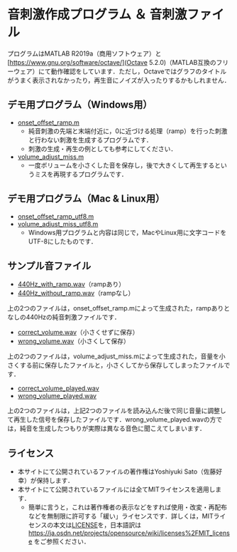 # 音刺激作成プログラム ＆ 音刺激ファイル

プログラムはMATLAB R2019a（商用ソフトウェア）と[https://www.gnu.org/software/octave/](Octave 5.2.0)（MATLAB互換のフリーウェア）にて動作確認をしています．ただし，Octaveではグラフのタイトルがうまく表示されなかったり，再生音にノイズが入ったりするかもしれません．

## デモ用プログラム（Windows用）
- [onset_offset_ramp.m](onset_offset_ramp.m)
  - 純音刺激の先端と末端付近に，0に近づける処理（ramp）を行った刺激と行わない刺激を生成するプログラムです．
  - 刺激の生成・再生の例としても参考にしてください．
- [volume_adjust_miss.m](volume_adjust_miss.m)
  - 一度ボリュームを小さくした音を保存し，後で大きくして再生するというミスを再現するプログラムです．

## デモ用プログラム（Mac & Linux用）
- [onset_offset_ramp_utf8.m](onset_offset_ramp_utf8.m)
- [volume_adjust_miss_utf8.m](volume_adjust_miss_utf8.m)
  - Windows用プログラムと内容は同じで，MacやLinux用に文字コードをUTF-8にしたものです．

## サンプル音ファイル
- [440Hz_with_ramp.wav](440Hz_with_ramp.wav)（rampあり）
- [440Hz_without_ramp.wav](440Hz_without_ramp.wav)（rampなし）

上の2つのファイルは，onset_offset_ramp.mによって生成された，rampありとなしの440Hzの純音刺激ファイルです．

- [correct_volume.wav](correct_volume.wav)（小さくせずに保存）
- [wrong_volume.wav](wrong_volume.wav)（小さくして保存）

上の2つのファイルは，volume_adjust_miss.mによって生成された，音量を小さくする前に保存したファイルと，小さくしてから保存してしまったファイルです．

- [correct_volume_played.wav](correct_volume_played.wav)
- [wrong_volume_played.wav](wrong_volume_played.wav)

上の2つのファイルは，上記2つのファイルを読み込んだ後で同じ音量に調整して再生した信号を保存したファイルです．wrong_volume_played.wavの方では，純音を生成したつもりが実際は異なる音色に聞こえてしまいます．

## ライセンス
- 本サイトにて公開されているファイルの著作権はYoshiyuki Sato（佐藤好幸）が保持します．
- 本サイトにて公開されているファイルには全てMITライセンスを適用します．
  - 簡単に言うと，これは著作権者の表示などをすれば使用・改変・再配布などを無制限に許可する「緩い」ライセンスです．詳しくは，MITライセンスの本文は[LICENSE](LICENSE)を，日本語訳は https://ja.osdn.net/projects/opensource/wiki/licenses%2FMIT_license をご参照ください．
